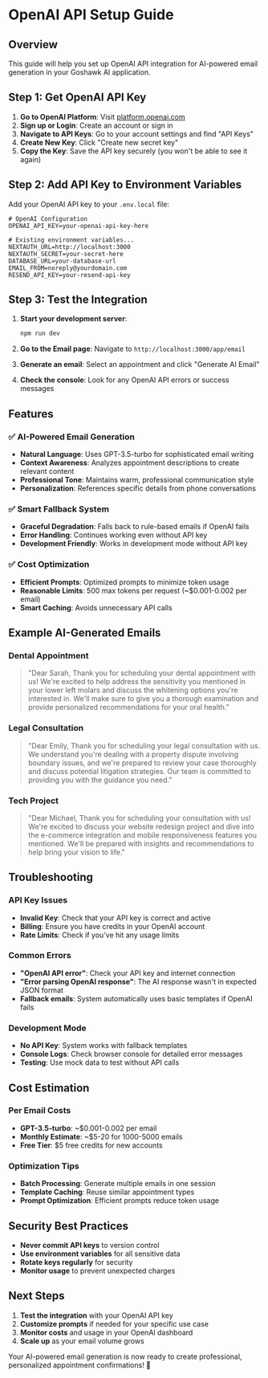 # OpenAI API Setup Guide

## Overview
This guide will help you set up OpenAI API integration for AI-powered email generation in your Goshawk AI application.

## Step 1: Get OpenAI API Key

1. **Go to OpenAI Platform**: Visit [platform.openai.com](https://platform.openai.com)
2. **Sign up or Login**: Create an account or sign in
3. **Navigate to API Keys**: Go to your account settings and find "API Keys"
4. **Create New Key**: Click "Create new secret key"
5. **Copy the Key**: Save the API key securely (you won't be able to see it again)

## Step 2: Add API Key to Environment Variables

Add your OpenAI API key to your `.env.local` file:

```env
# OpenAI Configuration
OPENAI_API_KEY=your-openai-api-key-here

# Existing environment variables...
NEXTAUTH_URL=http://localhost:3000
NEXTAUTH_SECRET=your-secret-here
DATABASE_URL=your-database-url
EMAIL_FROM=noreply@yourdomain.com
RESEND_API_KEY=your-resend-api-key
```

## Step 3: Test the Integration

1. **Start your development server**:
   ```bash
   npm run dev
   ```

2. **Go to the Email page**: Navigate to `http://localhost:3000/app/email`

3. **Generate an email**: Select an appointment and click "Generate AI Email"

4. **Check the console**: Look for any OpenAI API errors or success messages

## Features

### ✅ **AI-Powered Email Generation**
- **Natural Language**: Uses GPT-3.5-turbo for sophisticated email writing
- **Context Awareness**: Analyzes appointment descriptions to create relevant content
- **Professional Tone**: Maintains warm, professional communication style
- **Personalization**: References specific details from phone conversations

### ✅ **Smart Fallback System**
- **Graceful Degradation**: Falls back to rule-based emails if OpenAI fails
- **Error Handling**: Continues working even without API key
- **Development Friendly**: Works in development mode without API key

### ✅ **Cost Optimization**
- **Efficient Prompts**: Optimized prompts to minimize token usage
- **Reasonable Limits**: 500 max tokens per request (~$0.001-0.002 per email)
- **Smart Caching**: Avoids unnecessary API calls

## Example AI-Generated Emails

### **Dental Appointment**
> "Dear Sarah, Thank you for scheduling your dental appointment with us! We're excited to help address the sensitivity you mentioned in your lower left molars and discuss the whitening options you're interested in. We'll make sure to give you a thorough examination and provide personalized recommendations for your oral health."

### **Legal Consultation**
> "Dear Emily, Thank you for scheduling your legal consultation with us. We understand you're dealing with a property dispute involving boundary issues, and we're prepared to review your case thoroughly and discuss potential litigation strategies. Our team is committed to providing you with the guidance you need."

### **Tech Project**
> "Dear Michael, Thank you for scheduling your consultation with us! We're excited to discuss your website redesign project and dive into the e-commerce integration and mobile responsiveness features you mentioned. We'll be prepared with insights and recommendations to help bring your vision to life."

## Troubleshooting

### **API Key Issues**
- **Invalid Key**: Check that your API key is correct and active
- **Billing**: Ensure you have credits in your OpenAI account
- **Rate Limits**: Check if you've hit any usage limits

### **Common Errors**
- **"OpenAI API error"**: Check your API key and internet connection
- **"Error parsing OpenAI response"**: The AI response wasn't in expected JSON format
- **Fallback emails**: System automatically uses basic templates if OpenAI fails

### **Development Mode**
- **No API Key**: System works with fallback templates
- **Console Logs**: Check browser console for detailed error messages
- **Testing**: Use mock data to test without API calls

## Cost Estimation

### **Per Email Costs**
- **GPT-3.5-turbo**: ~$0.001-0.002 per email
- **Monthly Estimate**: ~$5-20 for 1000-5000 emails
- **Free Tier**: $5 free credits for new accounts

### **Optimization Tips**
- **Batch Processing**: Generate multiple emails in one session
- **Template Caching**: Reuse similar appointment types
- **Prompt Optimization**: Efficient prompts reduce token usage

## Security Best Practices

- **Never commit API keys** to version control
- **Use environment variables** for all sensitive data
- **Rotate keys regularly** for security
- **Monitor usage** to prevent unexpected charges

## Next Steps

1. **Test the integration** with your OpenAI API key
2. **Customize prompts** if needed for your specific use case
3. **Monitor costs** and usage in your OpenAI dashboard
4. **Scale up** as your email volume grows

Your AI-powered email generation is now ready to create professional, personalized appointment confirmations! 🚀
